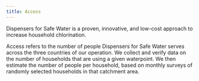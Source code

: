 ```yaml
---
title: Access
---
```


Dispensers for Safe Water is a proven, innovative, and low-cost approach to increase household chlorination.   

Access refers to the number of people Dispensers for Safe Water serves across the three countries of our operation. We collect and verify data on the number of households that are using a given waterpoint. We then estimate the number of people per household, based on monthly surveys of randomly selected households in that catchment area.

